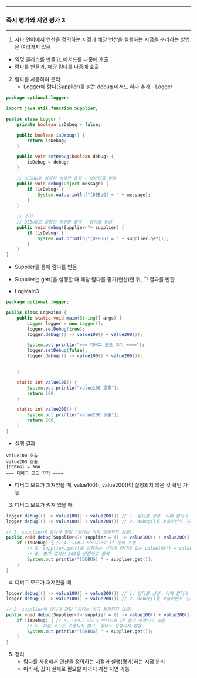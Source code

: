 -----
### 즉시 평가와 지연 평가 3
-----
1. 자바 언어에서 연산을 정의하는 시점과 해당 연산을 실행하는 시점을 분리하는 방법은 여러가지 있음
  - 익명 클래스를 만들고, 메서드를 나중에 호출
  - 람다를 만들과, 해당 람다를 나중에 호출

2. 람다를 사용하여 분리
   - Logger에 람다(Supplier)를 받는 debug 메서드 하나 추가 - Logger
```java
package optional.logger;

import java.util.function.Supplier;

public class Logger {
    private boolean isDebug = false;

    public boolean isDebug() {
        return isDebug;
    }

    public void setDebug(boolean debug) {
        isDebug = debug;
    }

    // DEBUG로 설정한 경우만 출력 - 데이터를 받음
    public void debug(Object message) {
        if (isDebug) {
            System.out.println("[DEBUG] = " + message);
        }
    }
    
    // 추가
    // DEBUG로 설정한 경우만 출력 - 람다를 받음
    public void debug(Supplier<?> supplier) {
        if (isDebug) {
            System.out.println("[DEBUG] = " + supplier.get());
        }
    }
}
```

  - Supplier를 통해 람다를 받음
  - Supplier는 get()을 실행할 때 해당 람다를 평가(연산)한 뒤, 그 결과를 반환

  - LogMain3
```java
package optional.logger;

public class LogMain3 {
    public static void main(String[] args) {
        Logger logger = new Logger();
        logger.setDebug(true);
        logger.debug(() -> value100() + value200());

        System.out.println("=== 디버그 모드 끄기 ====");
        logger.setDebug(false);
        logger.debug(() -> value100() + value200());


    }

    static int value100() {
        System.out.println("value100 호출");
        return 100;
    }

    static int value200() {
        System.out.println("value200 호출");
        return 200;
    }
}
```
  - 실행 결과
```
value100 호출
value200 호출
[DEBUG] = 300
=== 디버그 모드 끄기 ====
```
  - 디버그 모드가 꺼져있을 때, value100(), value200()이 실행되지 않은 것 확인 가능

3. 디버그 모드가 켜져 있을 때
```java
logger.debug(() -> value100() + value200()) // 1. 람다를 생성. 이때 람다가 실행되지는 않음
logger.debug(() -> value100() + value200()) // 2. debug()를 호출하면서 인자로 람다를 전달
```
```java
// 3. supplier에 람다가 전달 (람다는 아직 실행되지 않음)
public void debug(Supplier<?> supplier = () -> value100() + value200()) {
    if (isDebug) { // 4. 디버그 모드이므로 if 문이 수행
        // 5. supplier.get()을 실행하는 시점에 람다에 있는 value100() + value200()이 평가(계산)
        // 6. 평가 결과인 300을 반환하고 출력
        System.out.println("[DEBUG] " + supplier.get());
    }
}
```

4. 디버그 모드가 꺼져있을 때
```java
logger.debug(() -> value100() + value200()) // 1. 람다를 생성. 이때 람다가 실행되지는 않음
logger.debug(() -> value100() + value200()) // 2. debug()를 호출하면서 인자로 람다를 전달
```
```java
// 3. supplier에 람다가 전달 (람다는 아직 실행되지 않음)
public void debug(Supplier<?> supplier = () -> value100() + value200()) {
    if (isDebug) { // 4. 디버그 모드가 아니므로 if 문이 수행되지 않음
        // 5. 다음 코드는 수행되지 않고, 람다도 실행되지 않음
        System.out.println("[DEBUG] " + supplier.get());
    }
}
```

5. 정리
   - 람다를 사용해서 연산을 정의하는 시점과 실행(평가)하는 시점 분리
   - 따라서, 값이 실제로 필요할 때까지 계산 지연 가능
